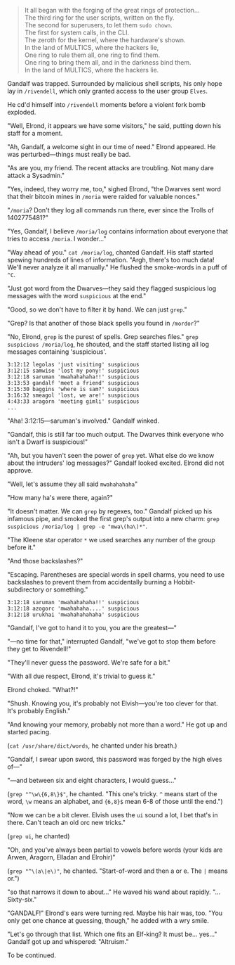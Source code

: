 > It all began with the forging of the great rings of protection…  
> The third ring for the user scripts, written on the fly.  
> The second for superusers, to let them `sudo chown`.  
> The first for system calls, in the CLI.  
> The zeroth for the kernel, where the hardware's shown.  
> In the land of MULTICS, where the hackers lie,  
> One ring to rule them all, one ring to find them.  
> One ring to bring them all, and in the darkness bind them.  
> In the land of MULTICS, where the hackers lie.  

Gandalf was trapped. Surrounded by malicious shell scripts, his only hope lay
in `/rivendell`, which only granted access to the user group `Elves`.

He cd'd himself into `/rivendell` moments before a violent fork bomb exploded.

"Well, Elrond, it appears we have some visitors," he said, putting down his
staff for a moment.

"Ah, Gandalf, a welcome sight in our time of need." Elrond appeared. He was
perturbed—things must really be bad.

"As are you, my friend. The recent attacks are troubling. Not many dare attack
a Sysadmin."

"Yes, indeed, they worry me, too," sighed Elrond, "the Dwarves sent word that
their bitcoin mines in `/moria` were raided for valuable nonces."

"`/moria`? Don't they log all commands run there, ever since the Trolls of
1402775481?"

"Yes, Gandalf, I believe `/moria/log` contains information about everyone that
tries to access `/moria`. I wonder…"

"Way ahead of you." `cat /moria/log`, chanted Gandalf. His staff started
spewing hundreds of lines of information. "Argh, there's too much data! We'll
never analyze it all manually." He flushed the smoke-words in a puff of `^C`.

"Just got word from the Dwarves—they said they flagged suspicious log messages
with the word `suspicious` at the end."

"Good, so we don't have to filter it by hand. We can just `grep`."

"Grep? Is that another of those black spells you found in `/mordor`?"

"No, Elrond, `grep` is the purest of spells. Grep searches files." `grep
suspicious /moria/log`, he shouted, and the staff started listing all log
messages containing 'suspicious'.

```
3:12:12 legolas 'just visiting' suspicious
3:12:15 samwise 'lost my pony!' suspicious
3:12:18 saruman 'mwahahahaha!!' suspicious
3:13:53 gandalf 'meet a friend' suspicious
3:15:30 baggins 'where is sam?' suspicious
3:16:32 smeagol 'lost, we are!' suspicious
4:43:33 aragorn 'meeting gimli' suspicious
...
```
"Aha! 3:12:15—saruman's involved." Gandalf winked.

"Gandalf, this is still far too much output. The Dwarves think everyone who
isn't a Dwarf is suspicious!"

"Ah, but you haven't seen the power of `grep` yet. What else do we know about
the intruders' log messages?" Gandalf looked excited. Elrond did not approve.

"Well, let's assume they all said `mwahahahaha`"

"How many ha's were there, again?"

"It doesn't matter. We can `grep` by regexes, too." Gandalf picked up his
infamous pipe, and smoked the first grep's output into a new charm: `grep
suspicious /moria/log | grep -e "mwa\(ha\)*"`.

"The Kleene star operator `*` we used searches any number of the group before
it."

"And those backslashes?"

"Escaping. Parentheses are special words in spell charms, you need to use
backslashes to prevent them from accidentally burning a Hobbit-subdirectory or
something."

```
3:12:18 saruman 'mwahahahaha!!' suspicious
3:12:18 azogorc 'mwahahaha....' suspicious
3:12:18 urukhai 'mwahahahahaha' suspicious
```

"Gandalf, I've got to hand it to you, you are the greatest—"

"—no time for that," interrupted Gandalf, "we've got to stop them before they
get to Rivendell!"

"They'll never guess the password. We're safe for a bit."

"With all due respect, Elrond, it's trivial to guess it."

Elrond choked. "What?!"

"Shush. Knowing you, it's probably not Elvish—you're too clever for that. It's
probably English."

"And knowing your memory, probably not more than a word." He got up and started
pacing.

(`cat /usr/share/dict/words`, he chanted under his breath.)

"Gandalf, I swear upon sword, this password was forged by the high elves of—"

"—and between six and eight characters, I would guess…"

(`grep "^\w\{6,8\}$"`, he chanted. "This one's tricky. `^` means start of the
word, `\w` means an alphabet, and `{6,8}$` mean 6-8 of those until the end.")

"Now we can be a bit clever. Elvish uses the `ui` sound a lot, I bet that's in
there. Can't teach an old orc new tricks."

(`grep ui`, he chanted)

"Oh, and you've always been partial to vowels before words (your kids are
Arwen, Aragorn, Elladan and Elrohir)"

(`grep "^\(a\|e\)"`, he chanted. "Start-of-word and then a or e. The `|` means
or.")

"so that narrows it down to about…" He waved his wand about rapidly.
"…Sixty-six."

"GANDALF!" Elrond's ears were turning red. Maybe his hair was, too. "You only
get one chance at guessing, though," he added with a wry smile.

"Let's go through that list. Which one fits an Elf-king? It must be… yes…"
Gandalf got up and whispered: "Altruism."

To be continued.
